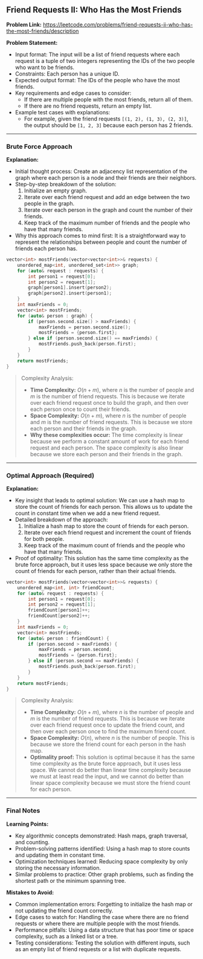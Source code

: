 ## Friend Requests II: Who Has the Most Friends
**Problem Link:** https://leetcode.com/problems/friend-requests-ii-who-has-the-most-friends/description

**Problem Statement:**
- Input format: The input will be a list of friend requests where each request is a tuple of two integers representing the IDs of the two people who want to be friends.
- Constraints: Each person has a unique ID.
- Expected output format: The IDs of the people who have the most friends.
- Key requirements and edge cases to consider: 
  - If there are multiple people with the most friends, return all of them.
  - If there are no friend requests, return an empty list.
- Example test cases with explanations:
  - For example, given the friend requests `[(1, 2), (1, 3), (2, 3)]`, the output should be `[1, 2, 3]` because each person has 2 friends.

---

### Brute Force Approach

**Explanation:**
- Initial thought process: Create an adjacency list representation of the graph where each person is a node and their friends are their neighbors.
- Step-by-step breakdown of the solution:
  1. Initialize an empty graph.
  2. Iterate over each friend request and add an edge between the two people in the graph.
  3. Iterate over each person in the graph and count the number of their friends.
  4. Keep track of the maximum number of friends and the people who have that many friends.
- Why this approach comes to mind first: It is a straightforward way to represent the relationships between people and count the number of friends each person has.

```cpp
vector<int> mostFriends(vector<vector<int>>& requests) {
    unordered_map<int, unordered_set<int>> graph;
    for (auto& request : requests) {
        int person1 = request[0];
        int person2 = request[1];
        graph[person1].insert(person2);
        graph[person2].insert(person1);
    }
    int maxFriends = 0;
    vector<int> mostFriends;
    for (auto& person : graph) {
        if (person.second.size() > maxFriends) {
            maxFriends = person.second.size();
            mostFriends = {person.first};
        } else if (person.second.size() == maxFriends) {
            mostFriends.push_back(person.first);
        }
    }
    return mostFriends;
}
```

> Complexity Analysis:
> - **Time Complexity:** $O(n + m)$, where $n$ is the number of people and $m$ is the number of friend requests. This is because we iterate over each friend request once to build the graph, and then over each person once to count their friends.
> - **Space Complexity:** $O(n + m)$, where $n$ is the number of people and $m$ is the number of friend requests. This is because we store each person and their friends in the graph.
> - **Why these complexities occur:** The time complexity is linear because we perform a constant amount of work for each friend request and each person. The space complexity is also linear because we store each person and their friends in the graph.

---

### Optimal Approach (Required)

**Explanation:**
- Key insight that leads to optimal solution: We can use a hash map to store the count of friends for each person. This allows us to update the count in constant time when we add a new friend request.
- Detailed breakdown of the approach:
  1. Initialize a hash map to store the count of friends for each person.
  2. Iterate over each friend request and increment the count of friends for both people.
  3. Keep track of the maximum count of friends and the people who have that many friends.
- Proof of optimality: This solution has the same time complexity as the brute force approach, but it uses less space because we only store the count of friends for each person, rather than their actual friends.

```cpp
vector<int> mostFriends(vector<vector<int>>& requests) {
    unordered_map<int, int> friendCount;
    for (auto& request : requests) {
        int person1 = request[0];
        int person2 = request[1];
        friendCount[person1]++;
        friendCount[person2]++;
    }
    int maxFriends = 0;
    vector<int> mostFriends;
    for (auto& person : friendCount) {
        if (person.second > maxFriends) {
            maxFriends = person.second;
            mostFriends = {person.first};
        } else if (person.second == maxFriends) {
            mostFriends.push_back(person.first);
        }
    }
    return mostFriends;
}
```

> Complexity Analysis:
> - **Time Complexity:** $O(n + m)$, where $n$ is the number of people and $m$ is the number of friend requests. This is because we iterate over each friend request once to update the friend count, and then over each person once to find the maximum friend count.
> - **Space Complexity:** $O(n)$, where $n$ is the number of people. This is because we store the friend count for each person in the hash map.
> - **Optimality proof:** This solution is optimal because it has the same time complexity as the brute force approach, but it uses less space. We cannot do better than linear time complexity because we must at least read the input, and we cannot do better than linear space complexity because we must store the friend count for each person.

---

### Final Notes

**Learning Points:**
- Key algorithmic concepts demonstrated: Hash maps, graph traversal, and counting.
- Problem-solving patterns identified: Using a hash map to store counts and updating them in constant time.
- Optimization techniques learned: Reducing space complexity by only storing the necessary information.
- Similar problems to practice: Other graph problems, such as finding the shortest path or the minimum spanning tree.

**Mistakes to Avoid:**
- Common implementation errors: Forgetting to initialize the hash map or not updating the friend count correctly.
- Edge cases to watch for: Handling the case where there are no friend requests or where there are multiple people with the most friends.
- Performance pitfalls: Using a data structure that has poor time or space complexity, such as a linked list or a tree.
- Testing considerations: Testing the solution with different inputs, such as an empty list of friend requests or a list with duplicate requests.